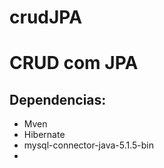 # crudJPA

<h1>CRUD com JPA</h1>
<h2>Dependencias:</h2>
<ul>
<li>Mven</li>
<li>Hibernate</li>
<li>mysql-connector-java-5.1.5-bin</li>
<li></li>
</ul>

